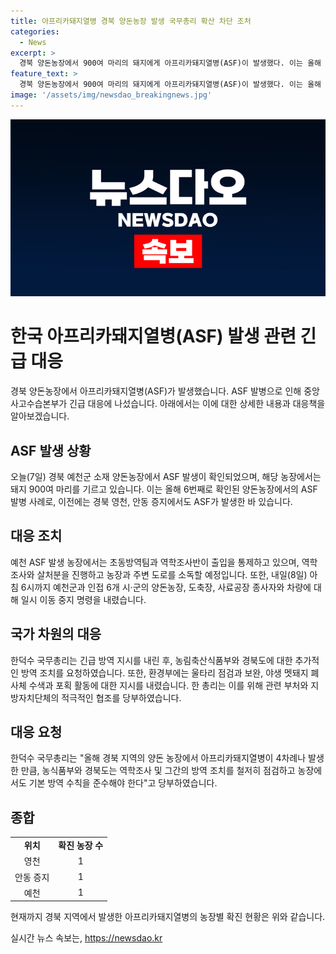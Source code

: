 ```yaml
---
title: 아프리카돼지열병 경북 양돈농장 발생 국무총리 확산 차단 조처
categories:
  - News
excerpt: >
  경북 양돈농장에서 900여 마리의 돼지에게 아프리카돼지열병(ASF)이 발생했다. 이는 올해 6번째 발병된 사례로, 경북의 다른 지역에서도 발생했다. 출입 통제와 역학 조사가 이뤄지고, 중수본은 인접 지역의 양돈농장 등에 이동 중지 명령을 내리고 긴급 방역 조치를 요청했다. 또 국무총리는 긴급 방역 지시를 내리고 관련 부처와 지방자치단체의 적극적인 협조를 당부했다.
feature_text: >
  경북 양돈농장에서 900여 마리의 돼지에게 아프리카돼지열병(ASF)이 발생했다. 이는 올해 6번째 발병된 사례로, 경북의 다른 지역에서도 발생했다. 출입 통제와 역학 조사가 이뤄지고, 중수본은 인접 지역의 양돈농장 등에 이동 중지 명령을 내리고 긴급 방역 조치를 요청했다. 또 국무총리는 긴급 방역 지시를 내리고 관련 부처와 지방자치단체의 적극적인 협조를 당부했다.
image: '/assets/img/newsdao_breakingnews.jpg'
---
```


<p><img src="/assets/img/newsdao_breakingnews.jpg" alt="pcversion 속보" /></p>

<h1>한국 아프리카돼지열병(ASF) 발생 관련 긴급 대응</h1>

<p data-ke-size="size16">경북 양돈농장에서 아프리카돼지열병(ASF)가 발생했습니다. ASF 발병으로 인해 중앙사고수습본부가 긴급 대응에 나섰습니다. 아래에서는 이에 대한 상세한 내용과 대응책을 알아보겠습니다.</p>

<h2 data-ke-size="size26">ASF 발생 상황</h2>

<p data-ke-size="size16">오늘(7일) 경북 예천군 소재 양돈농장에서 ASF 발생이 확인되었으며, 해당 농장에서는 돼지 900여 마리를 기르고 있습니다. 이는 올해 6번째로 확인된 양돈농장에서의 ASF 발병 사례로, 이전에는 경북 영천, 안동 증지에서도 ASF가 발생한 바 있습니다.</p>

<h2 data-ke-size="size26">대응 조치</h2>

<p data-ke-size="size16">예천 ASF 발생 농장에서는 초동방역팀과 역학조사반이 출입을 통제하고 있으며, 역학조사와 살처분을 진행하고 농장과 주변 도로를 소독할 예정입니다. 또한, 내일(8일) 아침 6시까지 예천군과 인접 6개 시·군의 양돈농장, 도축장, 사료공장 종사자와 차량에 대해 일시 이동 중지 명령을 내렸습니다.</p>

<h2 data-ke-size="size26">국가 차원의 대응</h2>

<p data-ke-size="size16">한덕수 국무총리는 긴급 방역 지시를 내린 후, 농림축산식품부와 경북도에 대한 추가적인 방역 조치를 요청하였습니다. 또한, 환경부에는 울타리 점검과 보완, 야생 멧돼지 폐사체 수색과 포획 활동에 대한 지시를 내렸습니다. 한 총리는 이를 위해 관련 부처와 지방자치단체의 적극적인 협조를 당부하였습니다.</p>

<h2 data-ke-size="size26">대응 요청</h2>

<p data-ke-size="size16">한덕수 국무총리는 "올해 경북 지역의 양돈 농장에서 아프리카돼지열병이 4차례나 발생한 만큼, 농식품부와 경북도는 역학조사 및 그간의 방역 조치를 철저히 점검하고 농장에서도 기본 방역 수칙을 준수해야 한다"고 당부하였습니다.</p>

<h2 data-ke-size="size26">종합</h2>

<table>
<tbody>
<tr>
<td style="text-align: center; height: 17px;"><b>위치</b></td>
<td style="text-align: center; height: 17px;"><b>확진 농장 수</b></td>
</tr>
<tr>
<td style="text-align: center; height: 17px;">영천</td>
<td style="text-align: center; height: 17px;">1</td>
</tr>
<tr>
<td style="text-align: center; height: 17px;">안동 증지</td>
<td style="text-align: center; height: 17px;">1</td>
</tr>
<tr>
<td style="text-align: center; height: 17px;">예천</td>
<td style="text-align: center; height: 17px;">1</td>
</tr>
</tbody>
</table>

<p data-ke-size="size16">현재까지 경북 지역에서 발생한 아프리카돼지열병의 농장별 확진 현황은 위와 같습니다.</p>
실시간 뉴스 속보는, <a href="https://newsdao.kr" rel="dofollow">https://newsdao.kr</a>


